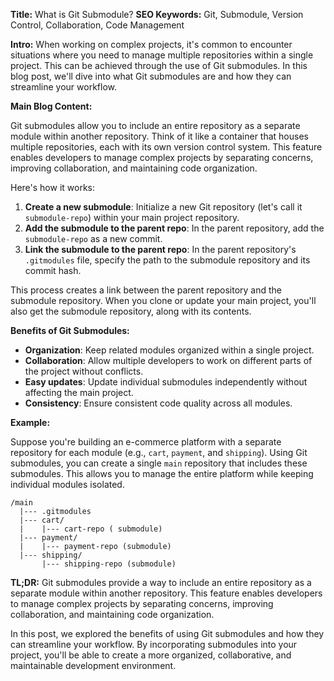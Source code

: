**Title:** What is Git Submodule?
**SEO Keywords:** Git, Submodule, Version Control, Collaboration, Code Management

**Intro:**
When working on complex projects, it's common to encounter situations where you need to manage multiple repositories within a single project. This can be achieved through the use of Git submodules. In this blog post, we'll dive into what Git submodules are and how they can streamline your workflow.

**Main Blog Content:**

Git submodules allow you to include an entire repository as a separate module within another repository. Think of it like a container that houses multiple repositories, each with its own version control system. This feature enables developers to manage complex projects by separating concerns, improving collaboration, and maintaining code organization.

Here's how it works:

1. **Create a new submodule**: Initialize a new Git repository (let's call it `submodule-repo`) within your main project repository.
2. **Add the submodule to the parent repo**: In the parent repository, add the `submodule-repo` as a new commit.
3. **Link the submodule to the parent repo**: In the parent repository's `.gitmodules` file, specify the path to the submodule repository and its commit hash.

This process creates a link between the parent repository and the submodule repository. When you clone or update your main project, you'll also get the submodule repository, along with its contents.

**Benefits of Git Submodules:**

* **Organization**: Keep related modules organized within a single project.
* **Collaboration**: Allow multiple developers to work on different parts of the project without conflicts.
* **Easy updates**: Update individual submodules independently without affecting the main project.
* **Consistency**: Ensure consistent code quality across all modules.

**Example:**

Suppose you're building an e-commerce platform with a separate repository for each module (e.g., `cart`, `payment`, and `shipping`). Using Git submodules, you can create a single `main` repository that includes these submodules. This allows you to manage the entire platform while keeping individual modules isolated.

```
/main
  |--- .gitmodules
  |--- cart/
  |    |--- cart-repo ( submodule)
  |--- payment/
  |    |--- payment-repo (submodule)
  |--- shipping/
       |--- shipping-repo (submodule)
```

**TL;DR:**
Git submodules provide a way to include an entire repository as a separate module within another repository. This feature enables developers to manage complex projects by separating concerns, improving collaboration, and maintaining code organization.

In this post, we explored the benefits of using Git submodules and how they can streamline your workflow. By incorporating submodules into your project, you'll be able to create a more organized, collaborative, and maintainable development environment.